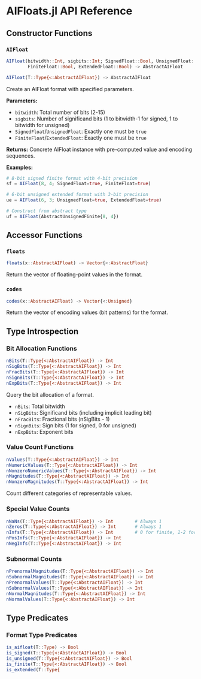 # AIFloats.jl API Reference

## Constructor Functions

### `AIFloat`

```julia
AIFloat(bitwidth::Int, sigbits::Int; SignedFloat::Bool, UnsignedFloat::Bool, 
        FiniteFloat::Bool, ExtendedFloat::Bool) -> AbstractAIFloat

AIFloat(T::Type{<:AbstractAIFloat}) -> AbstractAIFloat
```

Create an AIFloat format with specified parameters.

**Parameters:**
- `bitwidth`: Total number of bits (2-15)
- `sigbits`: Number of significand bits (1 to bitwidth-1 for signed, 1 to bitwidth for unsigned)
- `SignedFloat`/`UnsignedFloat`: Exactly one must be `true`
- `FiniteFloat`/`ExtendedFloat`: Exactly one must be `true`

**Returns:** Concrete AIFloat instance with pre-computed value and encoding sequences.

**Examples:**
```julia
# 8-bit signed finite format with 4-bit precision
sf = AIFloat(8, 4; SignedFloat=true, FiniteFloat=true)

# 6-bit unsigned extended format with 3-bit precision  
ue = AIFloat(6, 3; UnsignedFloat=true, ExtendedFloat=true)

# Construct from abstract type
uf = AIFloat(AbstractUnsignedFinite{8, 4})
```

## Accessor Functions

### `floats`

```julia
floats(x::AbstractAIFloat) -> Vector{<:AbstractFloat}
```

Return the vector of floating-point values in the format.

### `codes`

```julia
codes(x::AbstractAIFloat) -> Vector{<:Unsigned}
```

Return the vector of encoding values (bit patterns) for the format.

## Type Introspection

### Bit Allocation Functions

```julia
nBits(T::Type{<:AbstractAIFloat}) -> Int
nSigBits(T::Type{<:AbstractAIFloat}) -> Int  
nFracBits(T::Type{<:AbstractAIFloat}) -> Int
nSignBits(T::Type{<:AbstractAIFloat}) -> Int
nExpBits(T::Type{<:AbstractAIFloat}) -> Int
```

Query the bit allocation of a format.

- `nBits`: Total bitwidth
- `nSigBits`: Significand bits (including implicit leading bit)
- `nFracBits`: Fractional bits (nSigBits - 1)
- `nSignBits`: Sign bits (1 for signed, 0 for unsigned)
- `nExpBits`: Exponent bits

### Value Count Functions

```julia
nValues(T::Type{<:AbstractAIFloat}) -> Int
nNumericValues(T::Type{<:AbstractAIFloat}) -> Int
nNonzeroNumericValues(T::Type{<:AbstractAIFloat}) -> Int
nMagnitudes(T::Type{<:AbstractAIFloat}) -> Int
nNonzeroMagnitudes(T::Type{<:AbstractAIFloat}) -> Int
```

Count different categories of representable values.

### Special Value Counts

```julia
nNaNs(T::Type{<:AbstractAIFloat}) -> Int        # Always 1
nZeros(T::Type{<:AbstractAIFloat}) -> Int       # Always 1
nInfs(T::Type{<:AbstractAIFloat}) -> Int        # 0 for finite, 1-2 for extended
nPosInfs(T::Type{<:AbstractAIFloat}) -> Int
nNegInfs(T::Type{<:AbstractAIFloat}) -> Int
```

### Subnormal Counts

```julia
nPrenormalMagnitudes(T::Type{<:AbstractAIFloat}) -> Int
nSubnormalMagnitudes(T::Type{<:AbstractAIFloat}) -> Int
nPrenormalValues(T::Type{<:AbstractAIFloat}) -> Int
nSubnormalValues(T::Type{<:AbstractAIFloat}) -> Int
nNormalMagnitudes(T::Type{<:AbstractAIFloat}) -> Int
nNormalValues(T::Type{<:AbstractAIFloat}) -> Int
```

## Type Predicates

### Format Type Predicates

```julia
is_aifloat(T::Type) -> Bool
is_signed(T::Type{<:AbstractAIFloat}) -> Bool
is_unsigned(T::Type{<:AbstractAIFloat}) -> Bool
is_finite(T::Type{<:AbstractAIFloat}) -> Bool
is_extended(T::Type{